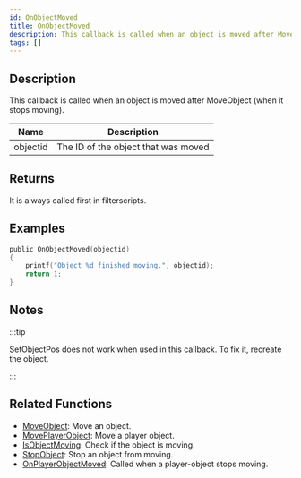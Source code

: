 ```yaml
---
id: OnObjectMoved
title: OnObjectMoved
description: This callback is called when an object is moved after MoveObject (when it stops moving).
tags: []
---
```


## Description

This callback is called when an object is moved after MoveObject (when it stops moving).

| Name     | Description                         |
| -------- | ----------------------------------- |
| objectid | The ID of the object that was moved |

## Returns

It is always called first in filterscripts.

## Examples

```c
public OnObjectMoved(objectid)
{
    printf("Object %d finished moving.", objectid);
    return 1;
}
```

## Notes

:::tip

SetObjectPos does not work when used in this callback. To fix it, recreate the object.

:::

## Related Functions

- [MoveObject](../functions/MoveObject.md): Move an object.
- [MovePlayerObject](../functions/MovePlayerObject.md): Move a player object.
- [IsObjectMoving](../functions/IsObjectMoving.md): Check if the object is moving.
- [StopObject](../functions/StopObject.md): Stop an object from moving.
- [OnPlayerObjectMoved](OnPlayerObjectMoved.md): Called when a player-object stops moving.
